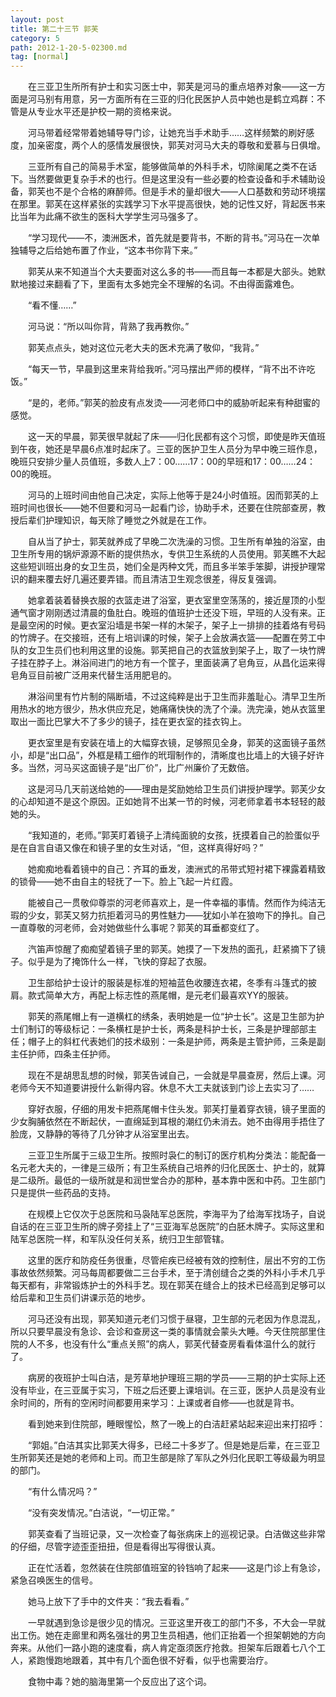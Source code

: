 ```yaml
---
layout: post
title: 第二十三节 郭芙
category: 5
path: 2012-1-20-5-02300.md
tag: [normal]
---
```


　　在三亚卫生所所有护士和实习医士中，郭芙是河马的重点培养对象——这一方面是河马别有用意，另一方面所有在三亚的归化民医护人员中她也是鹤立鸡群：不管是从专业水平还是护校一期的资格来说。

　　河马带着经常带着她辅导导门诊，让她充当手术助手……这样频繁的刷好感度，加亲密度，两个人的感情发展很快，郭芙对河马大夫的尊敬和爱慕与日俱增。

　　三亚所有自己的简易手术室，能够做简单的外科手术，切除阑尾之类不在话下。当然要做更复杂手术的也行。但是这里没有一些必要的检查设备和手术辅助设备，郭芙也不是个合格的麻醉师。但是手术的量却很大——人口基数和劳动环境摆在那里。郭芙在这样紧张的实践学习下水平提高很快，她的记性又好，背起医书来比当年为此痛不欲生的医科大学学生河马强多了。

　　“学习现代——不，澳洲医术，首先就是要背书，不断的背书。”河马在一次单独辅导之后给她布置了作业，“这本书你背下来。”

　　郭芙从来不知道当个大夫要面对这么多的书——而且每一本都是大部头。她默默地接过来翻看了下，里面有太多她完全不理解的名词。不由得面露难色。

　　“看不懂……”

　　河马说：“所以叫你背，背熟了我再教你。”

　　郭芙点点头，她对这位元老大夫的医术充满了敬仰，“我背。”

　　“每天一节，早晨到这里来背给我听。”河马摆出严师的模样，“背不出不许吃饭。”

　　“是的，老师。”郭芙的脸皮有点发烫——河老师口中的威胁听起来有种甜蜜的感觉。

　　这一天的早晨，郭芙很早就起了床——归化民都有这个习惯，即使是昨天值班到午夜，她还是早晨6点准时起床了。三亚的医护卫生人员分为早中晚三班作息，晚班只安排少量人员值班，多数人上7：00……17：00的早班和17：00……24：00的晚班。

　　河马的上班时间由他自己决定，实际上他等于是24小时值班。因而郭芙的上班时间也很长——她不但要和河马一起看门诊，协助手术，还要在住院部查房，教授后辈们护理知识，每天除了睡觉之外就是在工作。

　　自从当了护士，郭芙就养成了早晚二次洗澡的习惯。卫生所有单独的浴室，由卫生所专用的锅炉源源不断的提供热水，专供卫生系统的人员使用。郭芙瞧不大起这些短训班出身的女卫生员，她们全是丙种文凭，而且多半笨手笨脚，讲授护理常识的翻来覆去好几遍还要弄错。而且清洁卫生观念很差，得反复强调。

　　她拿着装着替换衣服的衣篮走进了浴室，更衣室里空荡荡的，接近屋顶的小型通气窗才刚刚透过清晨的鱼肚白。晚班的值班护士还没下班，早班的人没有来。正是最空闲的时候。更衣室沿墙是书架一样的木架子，架子上一排排的挂着烙有号码的竹牌子。在交接班，还有上培训课的时候，架子上会放满衣篮——配置在劳工中队的女卫生员们也利用这里的设施。郭芙把自己的衣篮放到架子上，取了一块竹牌子挂在脖子上。淋浴间进门的地方有一个筐子，里面装满了皂角豆，从昌化运来得皂角豆目前被广泛用来代替生活用肥皂的。

　　淋浴间里有竹片制的隔断墙，不过这纯粹是出于卫生而非羞耻心。清早卫生所用热水的地方很少，热水供应充足，她痛痛快快的洗了个澡。洗完澡，她从衣篮里取出一面比巴掌大不了多少的镜子，挂在更衣室的挂衣钩上。

　　更衣室里是有安装在墙上的大幅穿衣镜，足够照见全身，郭芙的这面镜子虽然小，却是“出口品”，外框是精工细作的玳瑁制作的，清晰度也比墙上的大镜子好许多。当然，河马买这面镜子是“出厂价”，比广州廉价了无数倍。

　　这是河马几天前送给她的——理由是奖励她给卫生员们讲授护理学。郭芙少女的心却知道不是这个原因。正如她背不出某一节的时候，河老师拿着书本轻轻的敲她的头。

　　“我知道的，老师。”郭芙盯着镜子上清纯面貌的女孩，抚摸着自己的脸蛋似乎是在自言自语又像在和镜子里的女生对话，“但，这样真得好吗？”

　　她痴痴地看着镜中的自己：齐耳的垂发，澳洲式的吊带式短衬裙下裸露着精致的锁骨——她不由自主的轻抚了一下。脸上飞起一片红霞。

　　能被自己一贯敬仰尊崇的河老师喜欢上，是一件幸福的事情。然而作为纯洁无瑕的少女，郭芙又努力抗拒着河马的男性魅力——犹如小羊在狼吻下的挣扎。自己一直尊敬的河老师，会对她做些什么事呢？郭芙的耳垂都变红了。

　　汽笛声惊醒了痴痴望着镜子里的郭芙。她摸了一下发热的面孔，赶紧摘下了镜子。似乎是为了掩饰什么一样，飞快的穿起了衣服。

　　卫生部给护士设计的服装是标准的短袖蓝色收腰连衣裙，冬季有斗篷式的披肩。款式简单大方，再配上标志性的燕尾帽，是元老们最喜欢YY的服装。

　　郭芙的燕尾帽上有一道横杠的绣条，表明她是一位“护士长”。这是卫生部为护士们制订的等级标记：一条横杠是护士长，两条是科护士长，三条是护理部部主任；帽子上的斜杠代表她们的技术级别：一条是护师，两条是主管护师，三条是副主任护师，四条主任护师。

　　现在不是胡思乱想的时候，郭芙告诫自己，一会就是早晨查房，然后上课。河老师今天不知道要讲授什么新得内容。休息不大工夫就该到门诊上去实习了……

　　穿好衣服，仔细的用发卡把燕尾帽卡住头发。郭芙打量着穿衣镜，镜子里面的少女胸脯依然在不断起伏，一直绵延到耳根的潮红仍未消去。她不由得用手捂住了脸庞，又静静的等待了几分钟才从浴室里出去。

　　三亚卫生所属于三级卫生所。按照时袅仁的制订的医疗机构分类法：能配备一名元老大夫的，一律是三级所；有卫生系统自己培养的归化民医士、护士的，就算是二级所。最低的一级所就是和润世堂合办的那种，基本靠中医和中药。卫生部门只是提供一些药品的支持。

　　在规模上它仅次于总医院和马袅陆军总医院，李海平为了给海军找场子，自说自话的在三亚卫生所的牌子旁挂上了“三亚海军总医院”的白胚木牌子。实际这里和陆军总医院一样，和军队没任何关系，统归卫生部管辖。

　　这里的医疗和防疫任务很重，尽管疟疾已经被有效的控制住，层出不穷的工伤事故依然频繁。河马每周都要做二三台手术，至于清创缝合之类的外科小手术几乎每天都有，非常锻炼护士的外科手艺。现在郭芙在缝合上的技术已经高到足够可以给后辈和卫生员们讲课示范的地步。

　　河马还没有出现，郭芙知道元老们习惯于昼寝，卫生部的元老因为作息混乱，所以只要早晨没有急诊、会诊和查房这一类的事情就会蒙头大睡。今天住院部里住院的人不多，也没有什么“重点关照”的病人，郭芙代替查房看看体温什么的就行了。

　　病房的夜班护士叫白洁，是芳草地护理班三期的学员——三期的护士实际上还没有毕业，在三亚属于实习，下班之后还要上课培训。在三亚，医护人员是没有业余时间的，所有的空闲时间都要用来学习：上课或者自修——也就是背书。

　　看到她来到住院部，睡眼惺忪，熬了一晚上的白洁赶紧站起来迎出来打招呼：

　　“郭姐。”白洁其实比郭芙大得多，已经二十多岁了。但是她是后辈，在三亚卫生所郭芙还是她的老师和上司。而卫生部是除了军队之外归化民职工等级最为明显的部门。

　　“有什么情况吗？”

　　“没有突发情况。”白洁说，“一切正常。”

　　郭芙查看了当班记录，又一次检查了每张病床上的巡视记录。白洁做这些非常的仔细，尽管字迹歪歪扭扭，但是看得出写得很认真。

　　正在忙活着，忽然装在住院部值班室的铃铛响了起来——这是门诊上有急诊，紧急召唤医生的信号。

　　她马上放下了手中的文件夹：“我去看看。”

　　一早就遇到急诊是很少见的情况。三亚这里开夜工的部门不多，不大会一早就出工伤。她在走廊里和两名强壮的男卫生员相遇，他们正抬着一个担架朝她的方向奔来。从他们一路小跑的速度看，病人肯定亟须医疗抢救。担架车后跟着七八个工人，紧跑慢跑地跟着，其中有几个面色很不好看，似乎也需要治疗。

　　食物中毒？她的脑海里第一个反应出了这个词。
